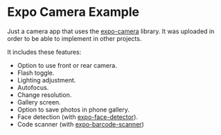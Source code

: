 # Expo Camera Example

Just a camera app that uses the [expo-camera](https://docs.expo.dev/versions/v44.0.0/sdk/camera) library.
It was uploaded in order to be able to implement in other projects.

It includes these features:
   - Option to use front or rear camera.
   - Flash toggle.
   - Lighting adjustment.
   - Autofocus.
   - Change resolution.
   - Gallery screen.
   - Option to save photos in phone gallery.
   - Face detection (with [expo-face-detector](https://docs.expo.dev/versions/latest/sdk/facedetector)).
   - Code scanner (with [expo-barcode-scanner](https://docs.expo.dev/versions/v44.0.0/sdk/bar-code-scanner/))
